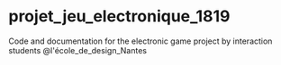 # projet_jeu_electronique_1819
Code and documentation for the electronic game project by interaction students @l'école_de_design_Nantes
